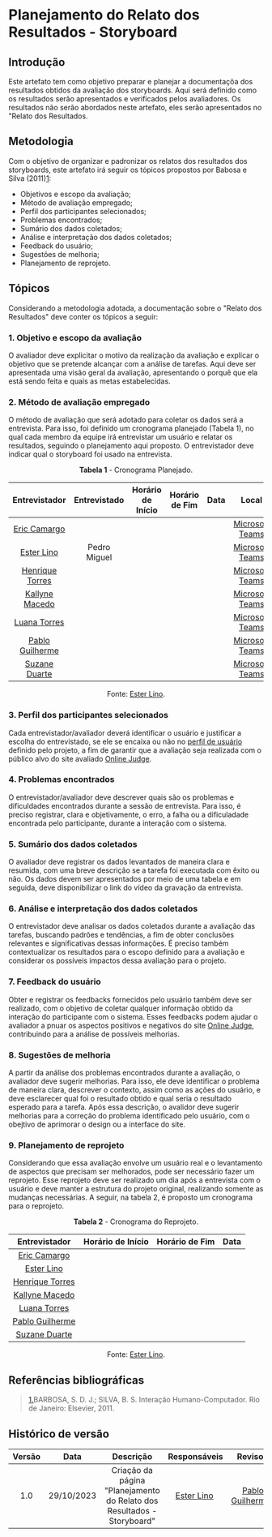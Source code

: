 # **Planejamento do Relato dos Resultados - Storyboard**

## Introdução

Este artefato tem como objetivo preparar e planejar a documentaçõa dos resultados obtidos da avaliação dos storyboards. Aqui será definido como os resultados serão apresentados e verificados pelos avaliadores. Os resultados não serão abordados neste artefato, eles serão apresentados no "Relato dos Resultados.

## Metodologia

Com o objetivo de organizar e padronizar os relatos dos resultados dos storyboards, este artefato irá seguir os tópicos propostos por Babosa e Silva (2011)<a id="anchor_1" href="#REF1">1</a>:

- Objetivos e escopo da avaliação;
- Método de avaliação empregado;
- Perfil dos participantes selecionados;
- Problemas encontrados;
- Sumário dos dados coletados;
- Análise e interpretação dos dados coletados;
- Feedback do usuário;
- Sugestões de melhoria;
- Planejamento de reprojeto.

## Tópicos

Considerando a metodologia adotada, a documentação sobre o "Relato dos Resultados" deve conter os tópicos a seguir:

### 1. Objetivo e escopo da avaliação

O avaliador deve explicitar o motivo da realização da avaliação e explicar o objetivo que se pretende alcançar com a análise de tarefas. Aqui deve ser apresentada uma visão geral da avaliação, apresentando o porquê que ela está sendo feita e quais as metas estabelecidas.

### 2. Método de avaliação empregado

O método de avaliação que será adotado para coletar os dados será a entrevista. Para isso, foi definido um cronograma planejado (Tabela 1), no qual cada membro da equipe irá entrevistar um usuário e relatar os resultados, seguindo o planejamento aqui proposto. O entrevistador deve indicar qual o storyboard foi usado na entrevista.

<center>

**Tabela 1** - Cronograma Planejado.

| Entrevistador | Entrevistado | Horário de Início | Horário de Fim |    Data    |    Local     |
| :----------------: | :-------------: | :---------------: | :------------: | :--------: | :----------: |
| [Eric Camargo](https://github.com/ericcs10) |  |  |  |  | [Microsoft Teams](https://www.microsoft.com/pt-br/microsoft-teams/compare-microsoft-teams-options-b?ef_id=_k_Cj0KCQjwhfipBhCqARIsAH9msbkh56peWVo27EaDzR8EbqXYiLK6YwC1NKbGDkdcn2Cmym6qqf15RrcaAthyEALw_wcB_k_&OCID=AIDcmm744r0i0o_SEM__k_Cj0KCQjwhfipBhCqARIsAH9msbkh56peWVo27EaDzR8EbqXYiLK6YwC1NKbGDkdcn2Cmym6qqf15RrcaAthyEALw_wcB_k_&gclid=Cj0KCQjwhfipBhCqARIsAH9msbkh56peWVo27EaDzR8EbqXYiLK6YwC1NKbGDkdcn2Cmym6qqf15RrcaAthyEALw_wcB) |
| [Ester Lino](https://github.com/esteerlino) | Pedro Miguel |  |  |  | [Microsoft Teams](https://www.microsoft.com/pt-br/microsoft-teams/compare-microsoft-teams-options-b?ef_id=_k_Cj0KCQjwhfipBhCqARIsAH9msbkh56peWVo27EaDzR8EbqXYiLK6YwC1NKbGDkdcn2Cmym6qqf15RrcaAthyEALw_wcB_k_&OCID=AIDcmm744r0i0o_SEM__k_Cj0KCQjwhfipBhCqARIsAH9msbkh56peWVo27EaDzR8EbqXYiLK6YwC1NKbGDkdcn2Cmym6qqf15RrcaAthyEALw_wcB_k_&gclid=Cj0KCQjwhfipBhCqARIsAH9msbkh56peWVo27EaDzR8EbqXYiLK6YwC1NKbGDkdcn2Cmym6qqf15RrcaAthyEALw_wcB) |
| [Henrique Torres](https://github.com/henriqtorresl) |  |  |  |  | [Microsoft Teams](https://www.microsoft.com/pt-br/microsoft-teams/compare-microsoft-teams-options-b?ef_id=_k_Cj0KCQjwhfipBhCqARIsAH9msbkh56peWVo27EaDzR8EbqXYiLK6YwC1NKbGDkdcn2Cmym6qqf15RrcaAthyEALw_wcB_k_&OCID=AIDcmm744r0i0o_SEM__k_Cj0KCQjwhfipBhCqARIsAH9msbkh56peWVo27EaDzR8EbqXYiLK6YwC1NKbGDkdcn2Cmym6qqf15RrcaAthyEALw_wcB_k_&gclid=Cj0KCQjwhfipBhCqARIsAH9msbkh56peWVo27EaDzR8EbqXYiLK6YwC1NKbGDkdcn2Cmym6qqf15RrcaAthyEALw_wcB) |
| [Kallyne Macedo](https://github.com/kalipassos) |  |  |  |  | [Microsoft Teams](https://www.microsoft.com/pt-br/microsoft-teams/compare-microsoft-teams-options-b?ef_id=_k_Cj0KCQjwhfipBhCqARIsAH9msbkh56peWVo27EaDzR8EbqXYiLK6YwC1NKbGDkdcn2Cmym6qqf15RrcaAthyEALw_wcB_k_&OCID=AIDcmm744r0i0o_SEM__k_Cj0KCQjwhfipBhCqARIsAH9msbkh56peWVo27EaDzR8EbqXYiLK6YwC1NKbGDkdcn2Cmym6qqf15RrcaAthyEALw_wcB_k_&gclid=Cj0KCQjwhfipBhCqARIsAH9msbkh56peWVo27EaDzR8EbqXYiLK6YwC1NKbGDkdcn2Cmym6qqf15RrcaAthyEALw_wcB) |
| [Luana Torres](https://github.com/luanatorress) |  |  |  |  | [Microsoft Teams](https://www.microsoft.com/pt-br/microsoft-teams/compare-microsoft-teams-options-b?ef_id=_k_Cj0KCQjwhfipBhCqARIsAH9msbkh56peWVo27EaDzR8EbqXYiLK6YwC1NKbGDkdcn2Cmym6qqf15RrcaAthyEALw_wcB_k_&OCID=AIDcmm744r0i0o_SEM__k_Cj0KCQjwhfipBhCqARIsAH9msbkh56peWVo27EaDzR8EbqXYiLK6YwC1NKbGDkdcn2Cmym6qqf15RrcaAthyEALw_wcB_k_&gclid=Cj0KCQjwhfipBhCqARIsAH9msbkh56peWVo27EaDzR8EbqXYiLK6YwC1NKbGDkdcn2Cmym6qqf15RrcaAthyEALw_wcB) |
| [Pablo Guilherme](https://github.com/PabloGJBS) |  |  |  |  | [Microsoft Teams](https://www.microsoft.com/pt-br/microsoft-teams/compare-microsoft-teams-options-b?ef_id=_k_Cj0KCQjwhfipBhCqARIsAH9msbkh56peWVo27EaDzR8EbqXYiLK6YwC1NKbGDkdcn2Cmym6qqf15RrcaAthyEALw_wcB_k_&OCID=AIDcmm744r0i0o_SEM__k_Cj0KCQjwhfipBhCqARIsAH9msbkh56peWVo27EaDzR8EbqXYiLK6YwC1NKbGDkdcn2Cmym6qqf15RrcaAthyEALw_wcB_k_&gclid=Cj0KCQjwhfipBhCqARIsAH9msbkh56peWVo27EaDzR8EbqXYiLK6YwC1NKbGDkdcn2Cmym6qqf15RrcaAthyEALw_wcB) |
| [Suzane Duarte](https://github.com/suzaneduarte) |  |  |  |  | [Microsoft Teams](https://www.microsoft.com/pt-br/microsoft-teams/compare-microsoft-teams-options-b?ef_id=_k_Cj0KCQjwhfipBhCqARIsAH9msbkh56peWVo27EaDzR8EbqXYiLK6YwC1NKbGDkdcn2Cmym6qqf15RrcaAthyEALw_wcB_k_&OCID=AIDcmm744r0i0o_SEM__k_Cj0KCQjwhfipBhCqARIsAH9msbkh56peWVo27EaDzR8EbqXYiLK6YwC1NKbGDkdcn2Cmym6qqf15RrcaAthyEALw_wcB_k_&gclid=Cj0KCQjwhfipBhCqARIsAH9msbkh56peWVo27EaDzR8EbqXYiLK6YwC1NKbGDkdcn2Cmym6qqf15RrcaAthyEALw_wcB) |

Fonte: [Ester Lino](https://github.com/esteerlino).

</center>

### 3. Perfil dos participantes selecionados

Cada entrevistador/avaliador deverá identificar o usuário e justificar a escolha do entrevistado, se ele se encaixa ou não no [perfil de usuário](https://interacao-humano-computador.github.io/2023.2-OnlineJudge/segunda-entrega/perfil-usuario/) definido pelo projeto, a fim de garantir que a avaliação seja realizada com o público alvo do site avaliado [Online Judge](https://onlinejudge.org/).

### 4. Problemas encontrados

O entrevistador/avaliador deve descrever quais são os problemas e dificuldades encontrados durante a sessão de entrevista. Para isso, é preciso registrar, clara e objetivamente, o erro, a falha ou a dificuladade encontrada pelo participante, durante a interação com o sistema.

### 5. Sumário dos dados coletados

O avaliador deve registrar os dados levantados de maneira clara e resumida, com uma breve descrição se a tarefa foi executada com êxito ou não. Os dados devem ser apresentados por meio de uma tabela e em seguida, deve disponibilizar o link do vídeo da gravação da entrevista.

### 6. Análise e interpretação dos dados coletados

O entrevistador deve analisar os dados coletados durante a avaliação das tarefas, buscando padrões e tendências, a fim de obter conclusões relevantes e significativas dessas informações. É preciso também contextualizar os resultados para o escopo definido para a avaliação e considerar os possíveis impactos dessa avaliação para o projeto.

### 7. Feedback do usuário

Obter e registrar os feedbacks fornecidos pelo usuário também deve ser realizado, com o objetivo de coletar qualquer informação obtido da interação do participante com o sistema. Esses feedbacks podem ajudar o avaliador a pnuar os aspectos positivos e negativos do site [Online Judge](https://onlinejudge.org/), contribuindo para a análise de possíveis melhorias.

### 8. Sugestões de melhoria

A partir da análise dos problemas encontrados durante a avaliação, o avaliador deve sugerir melhorias. Para isso, ele deve identificar o problema de maneira clara, descrever o contexto, assim como as ações do usuário, e deve esclarecer qual foi o resultado obtido e qual seria o resultado esperado para a tarefa. Após essa descrição, o avalidor deve sugerir melhorias para a correção do problema identificado pelo usuário, com o obejtivo de aprimorar o design ou a interface do site.

### 9. Planejamento de reprojeto

Considerando que essa avaliação envolve um usuário real e o levantamento de aspectos que precisam ser melhorados, pode ser necessário fazer um reprojeto. Esse reprojeto deve ser realizado um dia após a entrevista com o usuário e deve manter a estrutura do projeto original, realizando somente as mudanças necessárias. A seguir, na tabela 2, é proposto um cronograma para o reprojeto.

<center>

**Tabela 2** - Cronograma do Reprojeto.

| Entrevistador | Horário de Início | Horário de Fim |    Data    |
| :----------------: | :---------------: | :------------: | :--------: |
| [Eric Camargo](https://github.com/ericcs10) |  |  |  |
| [Ester Lino](https://github.com/esteerlino) |  |  |  |
| [Henrique Torres](https://github.com/henriqtorresl) |  |  |  |
| [Kallyne Macedo](https://github.com/kalipassos) |  |  |  |
| [Luana Torres](https://github.com/luanatorress) |  |  |  |
| [Pablo Guilherme](https://github.com/PabloGJBS) |  |  |  |
| [Suzane Duarte](https://github.com/suzaneduarte) |  |  |  |

Fonte: [Ester Lino](https://github.com/esteerlino).

</center>

## Referências bibliográficas

> <a id="REF1" href="#anchor_1">1.</a>BARBOSA, S. D. J.; SILVA, B. S. Interação Humano-Computador. Rio de Janeiro: Elsevier, 2011.<br>

## Histórico de versão

| Versão |    Data    |                  Descrição                   |         Responsáveis          |    Revisor    |
| :----: | :--------: | :------------------------------------------: | :---------------------------: | :-----------: |
|  1.0   | 29/10/2023 | Criação da página "Planejamento do Relato dos Resultados - Storyboard" | [Ester Lino](https://github.com/esteerlino) | [Pablo Guilherme](https://github.com/PabloGJBS) |

